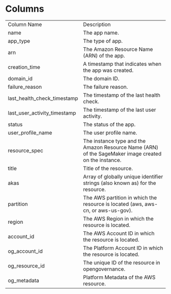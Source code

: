 # Columns  

<table>
	<tr><td>Column Name</td><td>Description</td></tr>
	<tr><td>name</td><td>The app name.</td></tr>
	<tr><td>app_type</td><td>The type of app.</td></tr>
	<tr><td>arn</td><td>The Amazon Resource Name (ARN) of the app.</td></tr>
	<tr><td>creation_time</td><td>A timestamp that indicates when the app was created.</td></tr>
	<tr><td>domain_id</td><td>The domain ID.</td></tr>
	<tr><td>failure_reason</td><td>The failure reason.</td></tr>
	<tr><td>last_health_check_timestamp</td><td>The timestamp of the last health check.</td></tr>
	<tr><td>last_user_activity_timestamp</td><td>The timestamp of the last user activity.</td></tr>
	<tr><td>status</td><td>The status of the app.</td></tr>
	<tr><td>user_profile_name</td><td>The user profile name.</td></tr>
	<tr><td>resource_spec</td><td>The instance type and the Amazon Resource Name (ARN) of the SageMaker image created on the instance.</td></tr>
	<tr><td>title</td><td>Title of the resource.</td></tr>
	<tr><td>akas</td><td>Array of globally unique identifier strings (also known as) for the resource.</td></tr>
	<tr><td>partition</td><td>The AWS partition in which the resource is located (aws, aws-cn, or aws-us-gov).</td></tr>
	<tr><td>region</td><td>The AWS Region in which the resource is located.</td></tr>
	<tr><td>account_id</td><td>The AWS Account ID in which the resource is located.</td></tr>
	<tr><td>og_account_id</td><td>The Platform Account ID in which the resource is located.</td></tr>
	<tr><td>og_resource_id</td><td>The unique ID of the resource in opengovernance.</td></tr>
	<tr><td>og_metadata</td><td>Platform Metadata of the AWS resource.</td></tr>
</table>